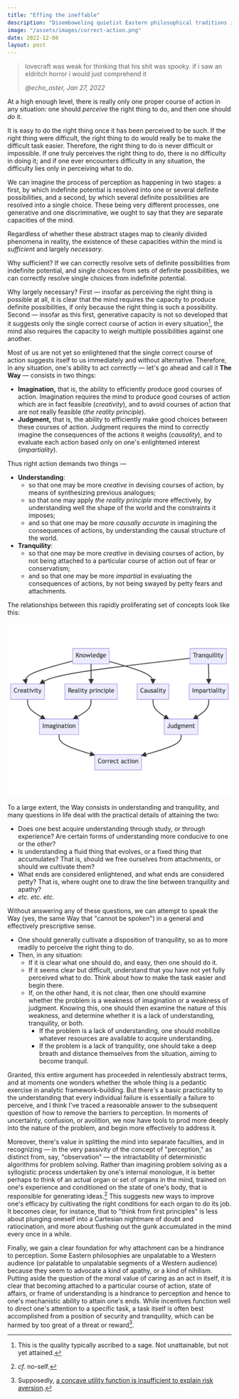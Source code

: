```yaml
---
title: "Effing the ineffable"
description: "Disemboweling quietist Eastern philosophical traditions in a dry and extremely Western manner. Could probably use some examples."
image: "/assets/images/correct-action.png"
date: 2022-12-08
layout: post
---
```


> lovecraft was weak for thinking that his shit was spooky. if i saw an eldritch horror i would just comprehend it
>
> _@echo_aster, Jan 27, 2022_

At a high enough level, there is really only one proper course of action in any situation: one should _perceive_ the right thing to do, and then one should _do_ it.

It is easy to do the right thing once it has been perceived to be such.
If the right thing were difficult, the right thing to do would really be to make the difficult task easier.
Therefore, the right thing to do is never difficult or impossible.
If one truly perceives the right thing to do, there is no difficulty in doing it;
and if one ever encounters difficulty in any situation,
the difficulty lies only in perceiving what to do.

We can imagine the process of perception as happening in two stages:
a first, by which indefinite potential is resolved into one or several definite possibilities,
and a second, by which several definite possibilities are resolved into a single choice.
These being very different processes, one generative and one discriminative,
we ought to say that they are separate capacities of the mind.

Regardless of whether these abstract stages map to cleanly divided phenomena in reality,
the existence of these capacities within the mind is _sufficient_ and largely _necessary_.

Why sufficient?
If we can correctly resolve sets of definite possibilities from indefinite potential,
and single choices from sets of definite possibilities, we can correctly resolve single choices from indefinite potential.

Why largely necessary?
First — insofar as perceiving the right thing is possible at all,
it is clear that the mind requires the capacity to produce definite possibilities,
if only because the right thing is such a possibility.
Second — insofar as this first, generative capacity is not so developed that it suggests only the single correct course of action in every situation[^1],
the mind also requires the capacity to weigh multiple possibilities against one another.

Most of us are not yet so enlightened that the single correct course of action suggests itself to us immediately and without alternative.
Therefore, in any situation, one's ability to act correctly — let's go ahead and call it **The Way** — consists in two things:

- **Imagination,** that is, the ability to efficiently produce good courses of action.
  Imagination requires the mind to produce good courses of action which are in fact feasible (_creativity_),
  and to avoid courses of action that are not really feasible (_the reality principle_).
- **Judgment,** that is, the ability to efficiently make good choices between these courses of action.
  Judgment requires the mind to correctly imagine the consequences of the actions it weighs (_causality_),
  and to evaluate each action based only on one's enlightened interest (_impartiality_).

Thus right action demands two things —

- **Understanding**:
  - so that one may be more _creative_ in devising courses of action, by means of synthesizing previous analogues;
  - so that one may apply _the reality principle_ more effectively, by understanding well the shape of the world and the constraints it imposes;
  - and so that one may be more _causally accurate_ in imagining the consequences of actions, by understanding the causal structure of the world.
- **Tranquility**:
  - so that one may be more _creative_ in devising courses of action, by not being attached to a particular course of action out of fear or conservatism;
  - and so that one may be more _impartial_ in evaluating the consequences of actions, by not being swayed by petty fears and attachments.

The relationships between this rapidly proliferating set of concepts look like this:

![A DAG diagram of the relationship between the various concepts in this post](/assets/images/correct-action.png)

To a large extent, the Way consists in understanding and tranquility,
and many questions in life deal with the practical details of attaining the two:

- Does one best acquire understanding through study, or through experience? Are certain forms of understanding more conducive to one or the other?
- Is understanding a fluid thing that evolves, or a fixed thing that accumulates? That is, should we free ourselves from attachments, or should we cultivate them?
- What ends are considered enlightened, and what ends are considered petty? That is, where ought one to draw the line between tranquility and apathy?
- _etc. etc. etc._

Without answering any of these questions, we can attempt to speak the Way (yes, the same Way that "cannot be spoken") in a general and effectively prescriptive sense.

- One should generally cultivate a disposition of tranquility, so as to more readily to perceive the right thing to do.
- Then, in any situation:
  - If it is clear what one should do, and easy, then one should do it.
  - If it seems clear but difficult, understand that you have not yet fully perceived what to do. Think about how to make the task easier and begin there.
  - If, on the other hand, it is not clear, then one should examine whether the problem is a weakness of imagination or a weakness of judgment. Knowing this, one should then examine the nature of this weakness, and determine whether it is a lack of understanding, tranquility, or both.
    - If the problem is a lack of understanding, one should mobilize whatever resources are available to acquire understanding.
    - If the problem is a lack of tranquility, one should take a deep breath and distance themselves from the situation, aiming to become tranquil.

Granted, this entire argument has proceeded in relentlessly abstract terms, and at moments one wonders whether the whole thing is a pedantic exercise in analytic framework-building.
But there's a basic practicality to the understanding that every individual failure is essentially a failure to perceive, and I think I've traced a reasonable answer to the subsequent question of how to remove the barriers to perception.
In moments of uncertainty, confusion, or avolition, we now have tools to prod more deeply into the nature of the problem, and begin more effectively to address it.

Moreover, there's value in splitting the mind into separate faculties, and in recognizing — in the very passivity of the concept of "perception," as distinct from, say, "observation" — the intractability of deterministic algorithms for problem solving.
Rather than imagining problem solving as a syllogistic process undertaken by one's internal monologue, it is better perhaps to think of an actual organ or set of organs in the mind, trained on one's experience and conditioned on the state of one's body, that is responsible for generating ideas.[^2]
This suggests new ways to improve one's efficacy by cultivating the right conditions for each organ to do its job.
It becomes clear, for instance, that to "think from first principles" is less about plunging oneself into a Cartesian nightmare of doubt and ratiocination, and more about flushing out the gunk accumulated in the mind every once in a while.

Finally, we gain a clear foundation for why attachment can be a hindrance to perception.
Some Eastern philosophies are unpalatable to a Western audience (or palatable to unpalatable segments of a Western audience) because they seem to advocate a kind of apathy, or a kind of nihilism.
Putting aside the question of the moral value of caring as an act in itself, it is clear that becoming attached to a particular course of action, state of affairs, or frame of understanding is a hindrance to perception and hence to one's mechanistic ability to attain one's ends.
While incentives function well to direct one's attention to a specific task, a task itself is often best accomplished from a position of security and tranquility, which can be harmed by too great of a threat or reward[^3].

[^1]: This is the quality typically ascribed to a sage. Not unattainable, but not yet attained.
[^2]: _cf._ no-self.
[^3]: Supposedly, [a concave utility function is insufficient to explain risk aversion](https://pubs.aeaweb.org/doi/pdfplus/10.1257/jep.15.1.219).
